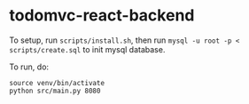 # todomvc-react-backend
To setup, run `scripts/install.sh`, then run `mysql -u root -p < scripts/create.sql` to init mysql database.

To run, do:
```shell
source venv/bin/activate
python src/main.py 8080
```
